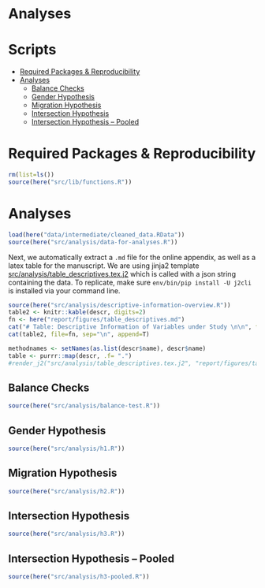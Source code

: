 Analyses
================

# Scripts

  - [Required Packages &
    Reproducibility](#required-packages-&-reproducibility)
  - [Analyses](#analyses)
      - [Balance Checks](#balance-checks)
      - [Gender Hypothesis](#gender-hypothesis)
      - [Migration Hypothesis](#migration-hypothesis)
      - [Intersection Hypothesis](#intersection-hypothesis)
      - [Intersection Hypothesis –
        Pooled](#intersection-hypothesis--pooled)

# Required Packages & Reproducibility

``` r
rm(list=ls())
source(here("src/lib/functions.R"))
```

# Analyses

``` r
load(here("data/intermediate/cleaned_data.RData"))
source(here("src/analysis/data-for-analyses.R"))
```

Next, we automatically extract a `.md` file for the online appendix, as
well as a latex table for the manuscript. We are using jinja2 template
[src/analysis/table\_descriptives.tex.j2](table.tex.j2) which is called
with a json string containing the data. To replicate, make sure
`env/bin/pip install -U j2cli` is installed via your command line.

``` r
source(here("src/analysis/descriptive-information-overview.R"))
table2 <- knitr::kable(descr, digits=2)
fn <- here("report/figures/table_descriptives.md")
cat("# Table: Descriptive Information of Variables under Study \n\n", file=fn)
cat(table2, file=fn, sep="\n", append=T)

methodnames <- setNames(as.list(descr$name), descr$name)
table <- purrr::map(descr, .f= ".") 
#render_j2("src/analysis/table_descriptives.tex.j2", "report/figures/table_descriptives.tex", data=list(data=table, methods=methodnames))
```

## Balance Checks

``` r
source(here("src/analysis/balance-test.R"))
```

## Gender Hypothesis

``` r
source(here("src/analysis/h1.R"))
```

## Migration Hypothesis

``` r
source(here("src/analysis/h2.R"))
```

## Intersection Hypothesis

``` r
source(here("src/analysis/h3.R"))
```

## Intersection Hypothesis – Pooled

``` r
source(here("src/analysis/h3-pooled.R"))
```
